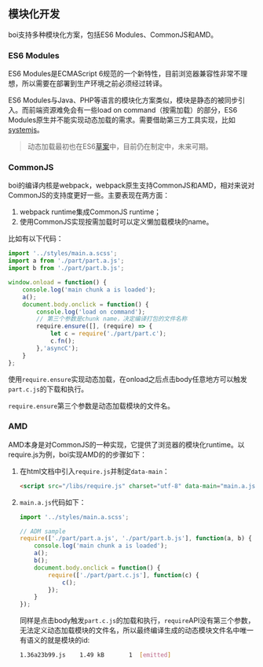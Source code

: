 ## 模块化开发

boi支持多种模块化方案，包括ES6 Modules、CommonJS和AMD。

### ES6 Modules
ES6 Modules是ECMAScript 6规范的一个新特性，目前浏览器兼容性非常不理想，所以需要在部署到生产环境之前必须经过转译。

ES6 Modules与Java、PHP等语言的模块化方案类似，模块是静态的被同步引入。而前端资源难免会有一些load on command（按需加载）的部分，ES6 Modules原生并不能实现动态加载的需求。需要借助第三方工具实现，比如[systemjs](https://github.com/systemjs/systemjs)。

> 动态加载最初也在ES6[草案](https://whatwg.github.io/loader/#system-loader-instance)中，目前仍在制定中，未来可期。

### CommonJS

boi的编译内核是webpack，webpack原生支持CommonJS和AMD，相对来说对CommonJS的支持度更好一些。主要表现在两方面：
1. webpack runtime集成CommonJS runtime；
2. 使用CommonJS实现按需加载时可以定义懒加载模块的name。

比如有以下代码：
```JavaScript
import '../styles/main.a.scss';
import a from './part/part.a.js';
import b from './part/part.b.js';

window.onload = function() {
    console.log('main chunk a is loaded');
    a();
    document.body.onclick = function() {
        console.log('load on command');
        // 第三个参数是chunk name，决定编译打包的文件名称
        require.ensure([], (require) => {
            let c = require('./part/part.c');
            c.fn();
        },'asyncC');
    }
};

```

使用`require.ensure`实现动态加载，在onload之后点击body任意地方可以触发`part.c.js`的下载和执行。

`require.ensure`第三个参数是动态加载模块的文件名。

### AMD

AMD本身是对CommonJS的一种实现，它提供了浏览器的模块化runtime。以require.js为例，boi实现AMD的的步骤如下：
1. 在html文档中引入`require.js`并制定`data-main`：
    ```html
    <script src="/libs/require.js" charset="utf-8" data-main="main.a.js"></script>
    ```
2. `main.a.js`代码如下：
    ```JavaScript
    import '../styles/main.a.scss';

    // ADM sample
    require(['./part/part.a.js', './part/part.b.js'], function(a, b) {
        console.log('main chunk a is loaded');
        a();
        b();
        document.body.onclick = function() {
            require(['./part/part.c.js'], function(c) {
                c();
            });
        }
    });
    ```

    同样是点击body触发`part.c.js`的加载和执行，`require`API没有第三个参数，无法定义动态加载模块的文件名，所以最终编译生成的动态模块文件名中唯一有语义的就是模块的id:
    ```bash
    1.36a23b99.js    1.49 kB       1  [emitted]
    ```
